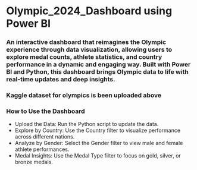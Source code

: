 # Olympic_2024_Dashboard using Power BI

### An interactive dashboard that reimagines the Olympic experience through data visualization, allowing users to explore medal counts, athlete statistics, and country performance in a dynamic and engaging way. Built with Power BI and Python, this dashboard brings Olympic data to life with real-time updates and deep insights.


### Kaggle dataset for olympics is been uploaded above


### How to Use the Dashboard
- Upload the Data: Run the Python script to update the data.
- Explore by Country: Use the Country filter to visualize performance across different nations.
- Analyze by Gender: Select the Gender filter to view male and female athlete performances.
- Medal Insights: Use the Medal Type filter to focus on gold, silver, or bronze medals.

